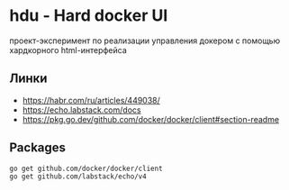 # hdu - Hard docker UI

проект-эксперимент по реализации управления докером с помощью хардкорного html-интерфейса

## Линки

- https://habr.com/ru/articles/449038/
- https://echo.labstack.com/docs
- https://pkg.go.dev/github.com/docker/docker/client#section-readme

## Packages

```bash
go get github.com/docker/docker/client
go get github.com/labstack/echo/v4
```
